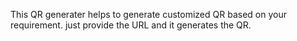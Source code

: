This QR generater helps to generate customized QR based on your requirement. just provide the URL and it generates the QR.